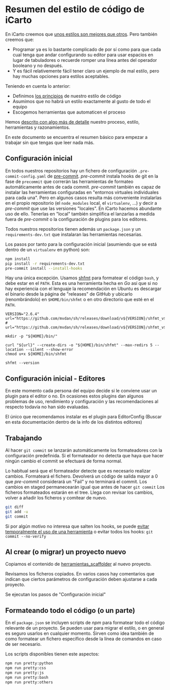# Resumen del estilo de código de iCarto

En iCarto creemos que [unos estilos son mejores que otros](https://gitlab.com/icarto/ikdb/blob/master/estilo_codigo/1.introduccion.md). Pero también creemos que:

-   Programar ya es lo bastante complicado de por sí como para que cada cual tenga que andar configurando su editor para usar espacios en lugar de tabuladores o recuerde romper una línea antes del operador booleano y no después.
-   Y es fácil relativemente fácil tener claro un ejemplo de mal estilo, pero hay muchas opciones para estilos aceptables.

Teniendo en cuenta lo anterior:

-   Definimos [los principios](https://gitlab.com/icarto/ikdb/blob/master/estilo_codigo/1.introduccion.md) de nuestro estilo de código
-   Asumimos que no habrá un estilo exactamente al gusto de todo el equipo
-   Escogemos herramientas que automaticen el proceso

Hemos [descrito con algo más de detalle](https://gitlab.com/icarto/ikdb/blob/master/estilo_codigo/) nuestro proceso, estilo, herramientas y razonamientos.

En este documento se encuentra el resumen básico para empezar a trabajar sin que tengas que leer nada más.

## Configuración inicial

En todos nuestros repositorios hay un fichero de configuración `.pre-commit-config.yaml` de [pre-commit](https://pre-commit.com/). _pre-commit_ instala hooks de git en la fase de `precommit` que correrán las herramientas de formateo automáticamente antes de cada commit. _pre-commit_ también es capaz de instalar las herramientas configuradas en "entornos virtuales individuales para cada una". Pero en algunos casos resulta más conveniente instalarlas en el propio repositorio (el `node_modules` local, el `virtualenv`, ...) y decir a _pre-commit_ que use las versiones "locales". En iCarto hacemos abundante uso de ello. Tenerlas en "local" también simplifica el lanzarlas a medida fuera de _pre-commit_ o la configuración de plugins para los editores.

Todos nuestros repositorios tienen además un `package.json` y un `requirements-dev.txt` que instalaran las herramientas necesarias.

Los pasos por tanto para la configuración inicial (asumiendo que se está dentro de un `virtualenv` en python) son:

```bash
npm install
pip install -r requirements-dev.txt
pre-commit install --install-hooks
```

Hay una única excepción. Usamos [shfmt](https://github.com/mvdan/sh) para formatear el código `bash`, y debe estar en el `PATH`. Esta es una herramienta hecha en _Go_ así que si no hay experiencia con el lenguaje la recomendación en Ubuntu es descargar el binario desde la página de "releases" de GitHub y ubicarlo (renombrándolo) en `$HOME/bin/shfmt` o en otro directorio que esté en el `PATH`.

```
VERSION="2.6.4"
url="https://github.com/mvdan/sh/releases/download/v${VERSION}/shfmt_v${VERSION}_linux_amd64"
# url="https://github.com/mvdan/sh/releases/download/v${VERSION}/shfmt_v${VERSION}_darwin_amd64"

mkdir -p "${HOME}/bin/"

curl "${url}" --create-dirs -o "${HOME}/bin/shfmt" --max-redirs 5 --location --silent --show-error
chmod u+x ${HOME}/bin/shfmt

shfmt --version
```

## Configuración inicial - Editores

En este momento cada persona del equipo decide si le conviene usar un plugin para el editor o no. En ocasiones estos plugins dan algunos problemas de uso, rendimiento y configuración y las recomendaciones al respecto todavía no han sido evaluadas.

El único que recomendamos instalar es el plugin para EditorConfig (Buscar en esta documentación dentro de la info de los distintos editores)

## Trabajando

Al hacer `git commit` se lanzarán automáticamente los formateadores con la configuración predefinida. Si el formateador no detecta que haya que hacer ningún cambio el commit se efectuará de forma normal.

Lo habitual será que el formateador detecte que es necesario realizar cambios. Formateará el fichero. Devolverá un código de salida mayor a 0 que _pre-commit_ considerará un "Fail" y no terminará el commit. Los cambios en staged permanecearán igual que antes de hacer `git commit` Los ficheros formateados estarán en el tree. Llega con revisar los cambios, volver a añadir los ficheros y comitear de nuevo.

```bash
git diff
git add -u
git commit
```

Si por algún motivo no interesa que salten los hooks, se puede [evitar temporalmente el uso de una herramienta](https://pre-commit.com/#temporarily-disabling-hooks) o evitar todos los hooks: `git commit --no-verify`

## Al crear (o migrar) un proyecto nuevo

Copiamos el contenido de [herramientas_scaffolder](https://gitlab.com/icarto/ikdb/blob/master/estilo_codigo/herramientas_scaffolder/) al nuevo proyecto.

Revisamos los ficheros copiados. En varios casos hay comentarios que indican que ciertos parámetros de configuración deben ajustarse a cada proyecto.

Se ejecutan los pasos de "Configuración inicial"

## Formateando todo el código (o un parte)

En el `package.json` se incluyen scripts de _npm_ para formatear todo el código relevante de un proyecto. Se pueden usar para migrar el estilo, o en general es seguro usarlos en cualquier momento. Sirven como idea también de como formatear un fichero específico desde la línea de comandos en caso de ser necesario.

Los scripts disponibles tienen este aspectos:

```bash
npm run pretty:python
npm run pretty:css
npm run pretty:js
npm run pretty:bash
npm run pretty:others
```
